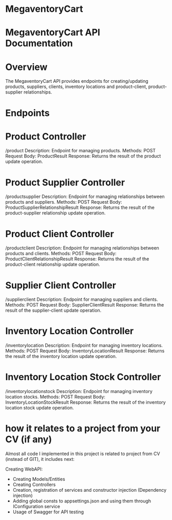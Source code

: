 # MegaventoryCart

# MegaventoryCart API Documentation

# Overview

The MegaventoryCart API provides endpoints for creating/updating products, suppliers, clients, inventory locations and product-client, product-supplier relationships.

# Endpoints

# Product Controller

/product
Description: Endpoint for managing products.
Methods: POST
Request Body: ProductResult
Response: Returns the result of the product update operation.

# Product Supplier Controller

/productsupplier
Description: Endpoint for managing relationships between products and suppliers.
Methods: POST
Request Body: ProductSupplierRelationshipResult
Response: Returns the result of the product-supplier relationship update operation.

# Product Client Controller

/productclient
Description: Endpoint for managing relationships between products and clients.
Methods: POST
Request Body: ProductClientRelationshipResult
Response: Returns the result of the product-client relationship update operation.

# Supplier Client Controller

/supplierclient
Description: Endpoint for managing suppliers and clients.
Methods: POST
Request Body: SupplierClientResult
Response: Returns the result of the supplier-client update operation.

# Inventory Location Controller

/inventorylocation
Description: Endpoint for managing inventory locations.
Methods: POST
Request Body: InventoryLocationResult
Response: Returns the result of the inventory location update operation.

# Inventory Location Stock Controller

/inventorylocationstock
Description: Endpoint for managing inventory location stocks.
Methods: POST
Request Body: InventoryLocationStockResult
Response: Returns the result of the inventory location stock update operation.


# how it relates to a project from your CV (if any)

Almost all code I implemented in this project is related to project from CV (instead of GIT), it includes next:

Creating WebAPI:
  - Creating Models/Entities
  - Creating Controllers
  - Creation, registration of services and constructor injection (Dependency injection)
  - Adding global consts to appsettings.json and using them through IConfiguration service
  - Usage of Swagger for API testing


